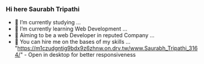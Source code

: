 ### Hi here Saurabh Tripathi
- 🔭 I’m currently studying  ...
- 🌱 I’m currently learning Web Development ...
- 💬 Aiming to be a web Developer in reputed Company ...
- 🤔 You can hire me on the bases of my skills ...
  "https://m1czudgntig9bdx9z6zhnw.on.drv.tw/www.Saurabh_Tripathi_3164/" - Open in desktop for better responsiveness 

